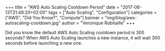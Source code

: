 +++
title = "AWS Auto Scaling Cooldown Period"
date = "2017-06-13T21:49:20+02:00"
tags = ["Auto Scaling", "Configuration"]
categories = ["AWS", "Did You Know?", "Compute"]
banner = "img/blog/aws-autoscaling-cooldown.jpg"
author = "Veronique Robitaille"
+++

Did you know the default AWS Auto Scaling cooldown period is 300 seconds?  When AWS Auto Scaling launches a new instance, it will wait 300 seconds before launching a new one.
